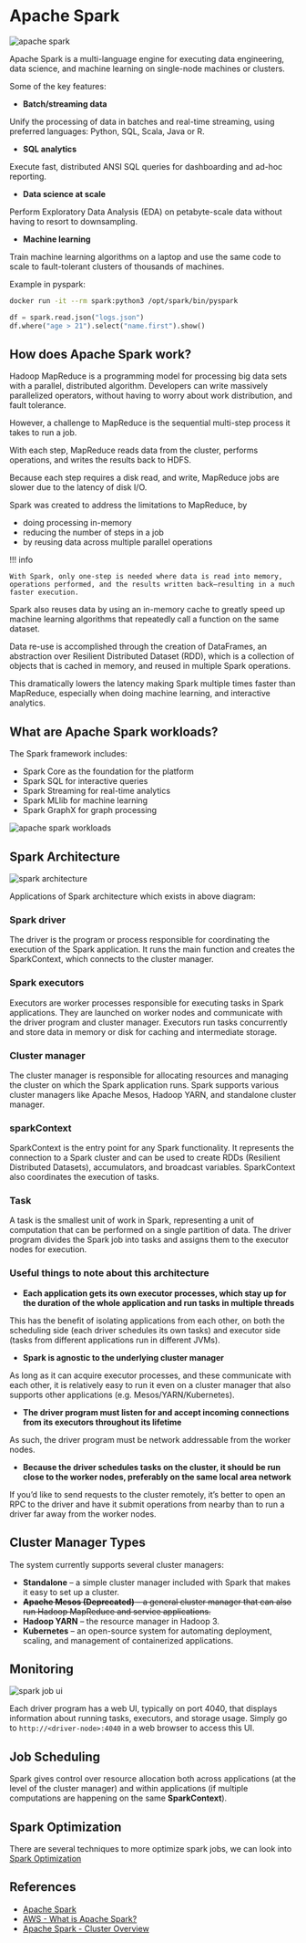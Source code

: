 # Apache Spark

![apache spark](../pics/apache-spark.png)

Apache Spark is a multi-language engine for executing data engineering, data science, and machine learning on single-node machines or clusters.

Some of the key features:

- **Batch/streaming data**

Unify the processing of data in batches and real-time streaming, using preferred languages: Python, SQL, Scala, Java or R.

- **SQL analytics**

Execute fast, distributed ANSI SQL queries for dashboarding and ad-hoc reporting.

- **Data science at scale**

Perform Exploratory Data Analysis (EDA) on petabyte-scale data without having to resort to downsampling.

- **Machine learning**

Train machine learning algorithms on a laptop and use the same code to scale to fault-tolerant clusters of thousands of machines.

Example in pyspark:

```bash
docker run -it --rm spark:python3 /opt/spark/bin/pyspark
```

```python
df = spark.read.json("logs.json")
df.where("age > 21").select("name.first").show()
```

## How does Apache Spark work?

Hadoop MapReduce is a programming model for processing big data sets with a parallel, distributed algorithm. Developers can write massively parallelized operators, without having to worry about work distribution, and fault tolerance.

However, a challenge to MapReduce is the sequential multi-step process it takes to run a job.

With each step, MapReduce reads data from the cluster, performs operations, and writes the results back to HDFS.

Because each step requires a disk read, and write, MapReduce jobs are slower due to the latency of disk I/O.

Spark was created to address the limitations to MapReduce, by

- doing processing in-memory
- reducing the number of steps in a job
- by reusing data across multiple parallel operations

!!! info

    With Spark, only one-step is needed where data is read into memory, operations performed, and the results written back—resulting in a much faster execution.

Spark also reuses data by using an in-memory cache to greatly speed up machine learning algorithms that repeatedly call a function on the same dataset.

Data re-use is accomplished through the creation of DataFrames, an abstraction over Resilient Distributed Dataset (RDD), which is a collection of objects that is cached in memory, and reused in multiple Spark operations.

This dramatically lowers the latency making Spark multiple times faster than MapReduce, especially when doing machine learning, and interactive analytics.

## What are Apache Spark workloads?

The Spark framework includes:

- Spark Core as the foundation for the platform
- Spark SQL for interactive queries
- Spark Streaming for real-time analytics
- Spark MLlib for machine learning
- Spark GraphX for graph processing

![apache spark workloads](../pics/apache-spark-workloads.png)

## Spark Architecture

![spark architecture](../pics/spark-architecture.png)

Applications of Spark architecture which exists in above diagram:

### Spark driver

The driver is the program or process responsible for coordinating the execution of the Spark application. It runs the main function and creates the SparkContext, which connects to the cluster manager.

### Spark executors

Executors are worker processes responsible for executing tasks in Spark applications. They are launched on worker nodes and communicate with the driver program and cluster manager. Executors run tasks concurrently and store data in memory or disk for caching and intermediate storage.

### Cluster manager

The cluster manager is responsible for allocating resources and managing the cluster on which the Spark application runs. Spark supports various cluster managers like Apache Mesos, Hadoop YARN, and standalone cluster manager.

### sparkContext

SparkContext is the entry point for any Spark functionality. It represents the connection to a Spark cluster and can be used to create RDDs (Resilient Distributed Datasets), accumulators, and broadcast variables. SparkContext also coordinates the execution of tasks.

### Task

A task is the smallest unit of work in Spark, representing a unit of computation that can be performed on a single partition of data. The driver program divides the Spark job into tasks and assigns them to the executor nodes for execution.

### Useful things to note about this architecture

- **Each application gets its own executor processes, which stay up for the duration of the whole application and run tasks in multiple threads**

This has the benefit of isolating applications from each other, on both the scheduling side (each driver schedules its own tasks) and executor side (tasks from different applications run in different JVMs).

- **Spark is agnostic to the underlying cluster manager**

As long as it can acquire executor processes, and these communicate with each other, it is relatively easy to run it even on a cluster manager that also supports other applications (e.g. Mesos/YARN/Kubernetes).

- **The driver program must listen for and accept incoming connections from its executors throughout its lifetime**

As such, the driver program must be network addressable from the worker nodes.

- **Because the driver schedules tasks on the cluster, it should be run close to the worker nodes, preferably on the same local area network**

If you’d like to send requests to the cluster remotely, it’s better to open an RPC to the driver and have it submit operations from nearby than to run a driver far away from the worker nodes.

## Cluster Manager Types

The system currently supports several cluster managers:

- **Standalone** – a simple cluster manager included with Spark that makes it easy to set up a cluster.
- ~~**Apache Mesos (Deprecated)** – a general cluster manager that can also run Hadoop MapReduce and service applications.~~
- **Hadoop YARN** – the resource manager in Hadoop 3.
- **Kubernetes** – an open-source system for automating deployment, scaling, and management of containerized applications.

## Monitoring

![spark job ui](../pics/spark-job-ui.png)

Each driver program has a web UI, typically on port 4040, that displays information about running tasks, executors, and storage usage. Simply go to `http://<driver-node>:4040` in a web browser to access this UI.

## Job Scheduling

Spark gives control over resource allocation both across applications (at the level of the cluster manager) and within applications (if multiple computations are happening on the same **SparkContext**).

## Spark Optimization

There are several techniques to more optimize spark jobs, we can look into [Spark Optimization](spark-optimization.md)

## References

- [Apache Spark](https://spark.apache.org/)
- [AWS - What is Apache Spark?](https://aws.amazon.com/what-is/apache-spark/)
- [Apache Spark - Cluster Overview](https://spark.apache.org/docs/latest/cluster-overview.html)
